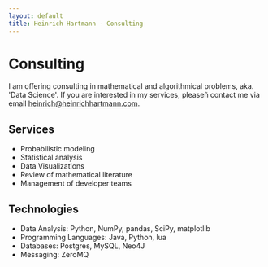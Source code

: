 ```yaml
---
layout: default
title: Heinrich Hartmann - Consulting
---
```


# Consulting

I am offering consulting in mathematical and algorithmical problems,
aka. 'Data Science'.  If you are interested in my services, pleaseñ
contact me via email <a href="mailto:heinrich@heinrichhartmann.com">heinrich@heinrichhartmann.com</a>.

## Services

* Probabilistic modeling
* Statistical analysis
* Data Visualizations
* Review of mathematical literature
* Management of developer teams

## Technologies

* Data Analysis: Python, NumPy, pandas, SciPy, matplotlib
* Programming Languages: Java, Python, lua
* Databases: Postgres, MySQL, Neo4J
* Messaging: ZeroMQ
